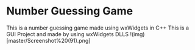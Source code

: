 # Number Guessing Game
This is a number guessing game made using wxWidgets in C++
This is a GUI Project and made by using wxWidgets DLLS 
!(img)[master/Screenshot%20(91).png]
